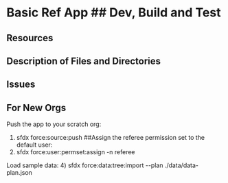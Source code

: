 <h1> Basic Ref App </>
## Dev, Build and Test

## Resources

## Description of Files and Directories

## Issues
## For New Orgs
Push the app to your scratch org:
1) sfdx force:source:push
##Assign the referee permission set to the default user:
3) sfdx force:user:permset:assign -n referee

Load sample data:
4) sfdx force:data:tree:import --plan ./data/data-plan.json

